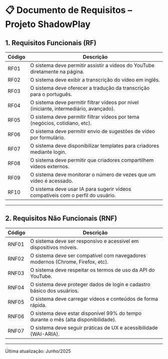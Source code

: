 # 📋 Documento de Requisitos – Projeto ShadowPlay

## 1. Requisitos Funcionais (RF)

| Código | Descrição                                                                 |
|--------|---------------------------------------------------------------------------|
| RF01   | O sistema deve permitir assistir a vídeos do YouTube diretamente na página. |
| RF02   | O sistema deve exibir a transcrição do vídeo em inglês.                   |
| RF03   | O sistema deve oferecer a tradução da transcrição para o português.       |
| RF04   | O sistema deve permitir filtrar vídeos por nível (iniciante, intermediário, avançado). |
| RF05   | O sistema deve permitir filtrar vídeos por tema (negócios, cotidiano, etc). |
| RF06   | O sistema deve permitir envio de sugestões de vídeo por formulário.       |
| RF07   | O sistema deve disponibilizar templates para criadores mediante login.    |
| RF08   | O sistema deve permitir que criadores compartilhem vídeos externos.       |
| RF09   | O sistema deve monitorar o número de vezes que um vídeo é acessado.       |
| RF10   | O sistema deve usar IA para sugerir vídeos compatíveis com o perfil do usuário. |

---

## 2. Requisitos Não Funcionais (RNF)

| Código | Descrição                                                                 |
|--------|---------------------------------------------------------------------------|
| RNF01  | O sistema deve ser responsivo e acessível em dispositivos móveis.         |
| RNF02  | O sistema deve ser compatível com navegadores modernos (Chrome, Firefox, etc). |
| RNF03  | O sistema deve respeitar os termos de uso da API do YouTube.              |
| RNF04  | O sistema deve proteger dados de login e cadastro básico dos usuários.    |
| RNF05  | O sistema deve carregar vídeos e conteúdos de forma rápida.               |
| RNF06  | O sistema deve estar disponível 99% do tempo durante o mês (alta disponibilidade). |
| RNF07  | O sistema deve seguir práticas de UX e acessibilidade (WAI-ARIA).         |

---

Última atualização: Junho/2025
